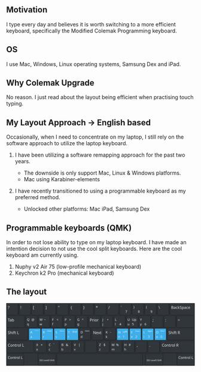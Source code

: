 ## Motivation

I type every day and believes it is worth switching to a more efficient
keyboard, specifically the Modified Colemak Programming keyboard.

## OS

I use Mac, Windows, Linux operating systems, Samsung Dex and iPad.

## Why Colemak Upgrade

No reason. I just read about the layout being efficient when practising touch
typing.

## My Layout Approach -> English based

Occasionally, when I need to concentrate on my laptop, I still rely on the software approach to utilize the laptop keyboard.

1. I have been utilizing a software remapping approach for the past two years.

   - The downside is only support Mac, Linux & Windows platforms.
   - Mac using Karabiner-elements

2. I have recently transitioned to using a programmable keyboard as my preferred method.
   - Unlocked other platforms: Mac iPad, Samsung Dex

## Programmable keyboards (QMK)

In order to not lose ability to type on my laptop keyboard. I have made an
intention decision to not use the cool split keyboards. Here are the cool
keyboard am currently using.

1. Nuphy v2 Air 75 (low-profile mechanical keyboard)
2. Keychron k2 Pro (mechanical keyboard)

## The layout

![The Layout](./assets/layout.png)
